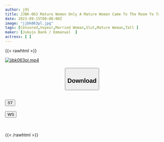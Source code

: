 ```yaml
---
author: j91
title: JJBK-063 Mature Women Only A Mature Woman Came To The Room To Take Away Voyeur Filming As It Is To Be Released As An AV 61 Naoko-san/F Cup/39 Years Old/Tall Office Lady Seduces Younger Wife With Beautiful Legs And Eats Younger Miho-san/G Cup / 40 Years Old / A Slutty Wife Who Seduces A Younger Guy And Makes Him A Sex Slave
date: 2023-09-15T00:00:00Z
image: "jjbk063pl.jpg"
tags: [Censored,Voyeur,Married Woman,Slut,Mature Woman,Tall	]
maker: [Jukujo Bank / Emmanuel  ]
actress: [ ]
---
```



{{< rawhtml >}}

<div class="video" data-videoid="y2YbaR4dv6t1bO2">
    <a href="javascript:;">
        <img src="https://my.j91.asia/posts/jjbk063pl/jjbk063pl.jpg" width="WIDTH" height="HEIGHT" alt="jjbk063pl.mp4" loading="lazy">
    </a>
</div>

<script type="text/javascript" src="https://j91.asia/asset/on-demand-st.js"></script>

<br>
  <link rel="stylesheet" href="https://j91.asia/asset/bs5.css">
  
  <center>
  <button class="btn btn-primary" type="button" data-bs-toggle="collapse" data-bs-target=".multi-collapse" aria-expanded="false" aria-controls="multiCollapseExample1 multiCollapseExample2"><h2>Download</h2></button></center>
</p>
<div class="row">
  <div class="col">
    <div class="collapse multi-collapse" id="multiCollapseExample1">
      <div class="card card-body">
	      	      <br>
<div class="buttons">  
<a href="https://streamtape.to/v/y2YbaR4dv6t1bO2"><button class="btn-hover color-3"><i class="fa fa-download"></i> ST</button></a></div>
    </div>
  </div>
</div>
  <div class="col">
    <div class="collapse multi-collapse" id="multiCollapseExample2">
      <div class="card card-body">
	      <br>
<div class="buttons">
    <a href="https://wolfstream.tv/j074be0ef9nc"><button class="btn-hover color-9"><i class="fa fa-download"></i> WS</button></a></div>
<br><br>
      </div>
    </div>
  </div>
</div>

{{< /rawhtml >}}